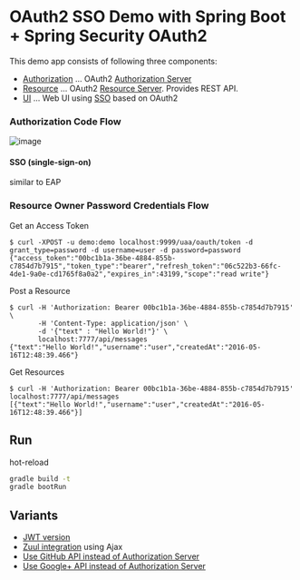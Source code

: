 # OAuth2 SSO Demo with Spring Boot + Spring Security OAuth2

This demo app consists of following three components:

* [Authorization](authorization) ... OAuth2 [Authorization Server](http://docs.spring.io/spring-boot/docs/current/reference/htmlsingle/#boot-features-security-oauth2-authorization-server)
* [Resource](resource) ... OAuth2 [Resource Server](http://docs.spring.io/spring-boot/docs/current/reference/htmlsingle/#boot-features-security-oauth2-resource-server). Provides REST API.
* [UI](ui) ... Web UI using [SSO](http://docs.spring.io/spring-boot/docs/current/reference/htmlsingle/#boot-features-security-oauth2-single-sign-on) based on OAuth2

### Authorization Code Flow

![image](https://qiita-image-store.s3.amazonaws.com/0/1852/19969057-c8d1-e2d7-fd56-82fe784e7a36.png)

#### SSO (single-sign-on)
similar to EAP

### Resource Owner Password Credentials Flow

Get an Access Token

``` console
$ curl -XPOST -u demo:demo localhost:9999/uaa/oauth/token -d grant_type=password -d username=user -d password=password
{"access_token":"00bc1b1a-36be-4884-855b-c7854d7b7915","token_type":"bearer","refresh_token":"06c522b3-66fc-4de1-9a0e-cd1765f8a0a2","expires_in":43199,"scope":"read write"}
```

Post a Resource

``` console
$ curl -H 'Authorization: Bearer 00bc1b1a-36be-4884-855b-c7854d7b7915' \
       -H 'Content-Type: application/json' \
       -d '{"text" : "Hello World!"}' \
       localhost:7777/api/messages
{"text":"Hello World!","username":"user","createdAt":"2016-05-16T12:48:39.466"}
```

Get Resources

``` console
$ curl -H 'Authorization: Bearer 00bc1b1a-36be-4884-855b-c7854d7b7915' localhost:7777/api/messages
[{"text":"Hello World!","username":"user","createdAt":"2016-05-16T12:48:39.466"}]
```

## Run
hot-reload
``` bash
gradle build -t
gradle bootRun
```

## Variants

* [JWT version](https://github.com/making/oauth2-sso-demo/tree/jwt)
* [Zuul integration](https://github.com/making/oauth2-sso-demo/tree/zuul) using Ajax
* [Use GitHub API instead of Authorization Server](https://github.com/making/oauth2-sso-demo/tree/github)
* [Use Google+ API instead of Authorization Server](https://github.com/making/oauth2-sso-demo/tree/google)
